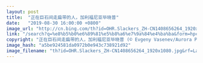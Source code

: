 ```yaml
---
layout: post
title:  "正在巨石间走扁带的人，加利福尼亚毕晓普"
date:   "2019-08-30 16:00:00 +0800"
image_url: "http://cn.bing.com/th?id=OHR.Slackers_ZH-CN1408656264_1920x1080.jpg&rf=LaDigue_1920x1080.jpg&pid=hp"
link: "/search?q=%e8%b5%b0%e6%89%81%e5%b8%a6%e7%9a%84%e4%ba%ba&form=hpcapt&mkt=zh-cn"
copyright: "正在巨石间走扁带的人，加利福尼亚毕晓普 (© Evgeny Vasenev/Aurora Photos)"
image_hash: "a5be924581da0972b0e943c738921d92"
image_filename: "th?id=OHR.Slackers_ZH-CN1408656264_1920x1080.jpg&rf=LaDigue_1920x1080.jpg&pid=hp"
---
```

